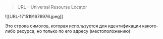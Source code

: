 > URL – Universal Resourse Locator

![[URL-1715191676976.jpeg]]

Это строка симолов, которая используется для идентификации какого-либо ресурса, но только по его адресу (местоположению)